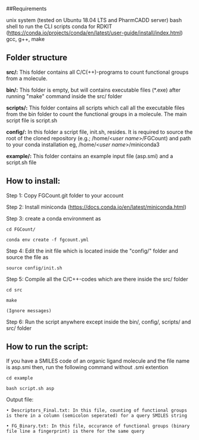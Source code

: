 ##Requirements

unix system (tested on Ubuntu 18.04 LTS and PharmCADD server)
bash shell to run the CLI scripts
conda for RDKIT (https://conda.io/projects/conda/en/latest/user-guide/install/index.html)
gcc, g++, make


## Folder structure
**src/:** 
This folder contains all C/C(++)-programs to count functional groups from a molecule. 

**bin/:** 
This folder is empty, but will contains executable files (*.exe) after running "make" command inside the src/ folder

**scripts/:** 
This folder contains all scripts which call all the executable files from the bin folder to count the functional groups in a molecule. The main script file is script.sh

**config/:** 
In this folder a script file, init.sh, resides. It is required to source the root of the cloned repository (e.g.; /home/<*user name*>/FGCount) and path to your conda installation eg, /home/<*user name*>/miniconda3

**example/:** 
This folder contains an example input file (asp.smi) and a script.sh file 

## How to install:

Step 1: Copy FGCount.git folder to your account

Step 2: Install miniconda (https://docs.conda.io/en/latest/miniconda.html)

Step 3: create a conda environment as 

	cd FGCount/
	
	conda env create -f fgcount.yml

Step 4: Edit the init file which is located inside the "config/" folder and source the file as
	
	source config/init.sh

Step 5: Compile all the C/C++-codes which are there inside the src/ folder
	
	cd src
	
	make

	(Ignore messages)

Step 6: Run the script anywhere except inside the bin/, config/, scripts/ and src/ folder


## How to run the script:

If you have a SMILES code of an organic ligand molecule and the file name is asp.smi then, run the following command without .smi extention

	cd example
	
	bash script.sh asp

Output file: 

	• Descriptors_Final.txt: In this file, counting of functional groups is there in a column (semicolon seperated) for a query SMILES string
	
	• FG_Binary.txt: In this file, occurance of functional groups (binary file line a fingerprint) is there for the same query
